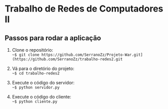 # Trabalho de Redes de Computadores II
## Passos para rodar a aplicação 
1. Clone o repositório: <br/>
`~$ git clone https://github.com/SerranoZz/Projeto-War.git](https://github.com/SerranoZz/trabalho-redes2.git`

2. Vá para o diretório do projeto:<br/>
`~$ cd trabalho-redes2`

3. Execute o código do servidor:<br/>
`~$ python servidor.py`

5. Execute o código do cliente:<br/>
`~$ python cliente.py`
